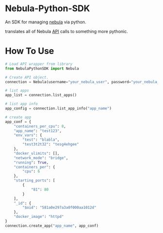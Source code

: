 # Nebula-Python-SDK
An SDK for managing [nebula](http://nebula.readthedocs.io/en/latest/) via python.

translates all of Nebula [API](http://nebula.readthedocs.io/en/latest/api/) calls to something more pythonic.

# How To Use
```python
# Load API wrapper from library
from NebulaPythonSDK import Nebula

# Create API object.
connection = Nebula(username="your_nebula_user", password="your_nebula_pass", host="nebula.example.com", protocol="http")

# list apps
app_list = connection.list_apps()

# list app info
app_config = connection.list_app_info("app_name")

# create app
app_conf = {
    "containers_per_cpu": 8,
    "app_name": "test123",
    "env_vars": {
        "test": "blabla",
        "test3t2t32": "tesg4ehgee"
    },
    "docker_ulimits": [],
    "network_mode": "bridge",
    "running": True,
    "containers_per": {
        "cpu": 6
    },
    "starting_ports": [
        {
            "81": 80
        }
    ],
    "_id": {
        "$oid": "581a0e297a3a0f000aa1012d"
    },
    "docker_image": "httpd"
}
connection.create_app("app_name", app_conf)
```